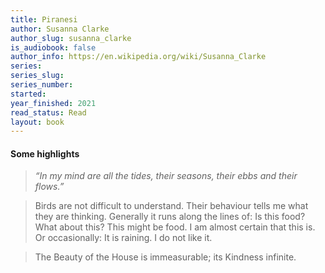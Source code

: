 ```yaml
---
title: Piranesi
author: Susanna Clarke
author_slug: susanna_clarke
is_audiobook: false
author_info: https://en.wikipedia.org/wiki/Susanna_Clarke
series: 
series_slug: 
series_number: 
started: 
year_finished: 2021
read_status: Read
layout: book
---
```



#### Some highlights

> *“In my mind are all the tides, their seasons, their ebbs and their flows.”*

> Birds are not difficult to understand. Their behaviour tells me what they are thinking. Generally it runs along the lines of: Is this food? What about this? This might be food. I am almost certain that this is. Or occasionally: It is raining. I do not like it.

> The Beauty of the House is immeasurable; its Kindness infinite.
